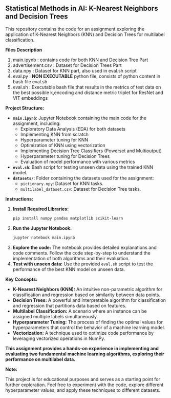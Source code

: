 ## Statistical Methods in AI: K-Nearest Neighbors and Decision Trees

This repository contains the code for an assignment exploring the application of K-Nearest Neighbors (KNN) and Decision Trees for multilabel classification. 

**Files Description**

1. main.ipynb : contains code for both KNN and Decision Tree Part
2. advertisement.csv : Dataset for Decision Trees Part
3. data.npy : Dataset for KNN part, also used in eval.sh script
4. eval.py : **NON EXECUTABLE** python file, consists of python content in bash file eval.sh
5. eval.sh :  Executable bash file that results in the metrics of test data on the best possible k,encoding and distance metric triplet for ResNet and VIT embeddings

**Project Structure:**

* **`main.ipynb`**: Jupyter Notebook containing the main code for the assignment, including:
    * Exploratory Data Analysis (EDA) for both datasets
    * Implementing KNN from scratch
    * Hyperparameter tuning for KNN
    * Optimization of KNN using vectorization
    * Implementing Decision Tree Classifiers (Powerset and Multioutput)
    * Hyperparameter tuning for Decision Trees
    * Evaluation of model performance with various metrics
* **`eval.sh`**: Bash script for testing unseen data using the trained KNN model.
* **`datasets/`**: Folder containing the datasets used for the assignment:
    * `pictionary.npy`:  Dataset for KNN tasks.
    * `multilabel_dataset.csv`: Dataset for Decision Tree tasks.

**Instructions:**

1. **Install Required Libraries:**
   ```bash
   pip install numpy pandas matplotlib scikit-learn
   ```
2. **Run the Jupyter Notebook:**
   ```bash
   jupyter notebook main.ipynb
   ```
3. **Explore the code:**
   The notebook provides detailed explanations and code comments. Follow the code step-by-step to understand the implementation of both algorithms and their evaluation.
4. **Test with unseen data:**
   Use the provided `eval.sh` script to test the performance of the best KNN model on unseen data.

**Key Concepts:**

* **K-Nearest Neighbors (KNN):** An intuitive non-parametric algorithm for classification and regression based on similarity between data points.
* **Decision Trees:** A powerful and interpretable algorithm for classification and regression that partitions data based on features.
* **Multilabel Classification:** A scenario where an instance can be assigned multiple labels simultaneously.
* **Hyperparameter Tuning:** The process of finding the optimal values for hyperparameters that control the behavior of a machine learning model.
* **Vectorization:** A technique used to optimize code performance by leveraging vectorized operations in NumPy.

**This assignment provides a hands-on experience in implementing and evaluating two fundamental machine learning algorithms, exploring their performance on multilabel data.** 

**Note:** 

This project is for educational purposes and serves as a starting point for further exploration. Feel free to experiment with the code, explore different hyperparameter values, and apply these techniques to different datasets. 
